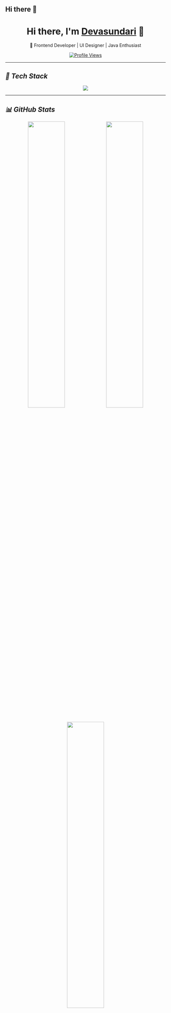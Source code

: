 ## Hi there 👋

<h1 align="center">  
  Hi there, I'm <a href="https://devasundari.vercel.app" target="_blank">Devasundari</a> 👋  
</h1>  

<p align="center">  
  🔹 Frontend Developer | UI Designer | Java Enthusiast  
</p>  

<p align="center">  
  <a href="https://github.com/devasundari"><img src="https://komarev.com/ghpvc/?username=devasundari&label=Profile%20Views&color=blue&style=flat" alt="Profile Views" /></a>  
</p>  

---

## *🚀 Tech Stack*  

<p align="center">  
  <img src="https://skillicons.dev/icons?i=react,js,java,mysql,html,css,git,github" />  
</p>  

---

## *📊 GitHub Stats*  

<p align="center">  
  <img src="https://github-readme-stats.vercel.app/api?username=devasundari&show_icons=true&theme=radical" width="48%" />  
  <img src="https://github-readme-streak-stats.herokuapp.com/?user=devasundari&theme=dark" width="48%" />  
</p>  

<p align="center">  
  <img src="https://github-readme-stats.vercel.app/api/top-langs/?username=devasundari&layout=compact&theme=radical" width="48%" />  
</p>  

---

## *💡 Fun & Interactive Elements*  

<p align="center">  
  <img src="https://github-readme-activity-graph.vercel.app/graph?username=devasundari&theme=react-dark" width="90%" />  
</p>  

### 🏆 GitHub Trophies  
<p align="center">  
  <img src="https://github-profile-trophy.vercel.app/?username=devasundari&theme=darkhub&no-frame=true&row=1" />  
</p>  

---

## *📫 Connect with Me*  

<p align="center">  
  <a href="https://devasundari.vercel.app" target="_blank">  
    <img src="https://img.shields.io/badge/Portfolio-%230A66C2.svg?style=for-the-badge&logo=vercel&logoColor=white" />  
  </a>  
  <a href="mailto:sundarideva245@gmail.com">  
    <img src="https://img.shields.io/badge/Email-%23D14836.svg?style=for-the-badge&logo=gmail&logoColor=white" />  
  </a>  
</p>
